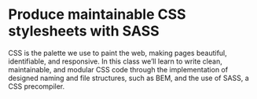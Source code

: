 # Produce maintainable CSS stylesheets with SASS

CSS is the palette we use to paint the web, making pages beautiful, identifiable, and responsive. In this class we’ll learn to write clean, maintainable, and modular CSS code through the implementation of designed naming and file structures, such as BEM, and the use of SASS, a CSS precompiler.

